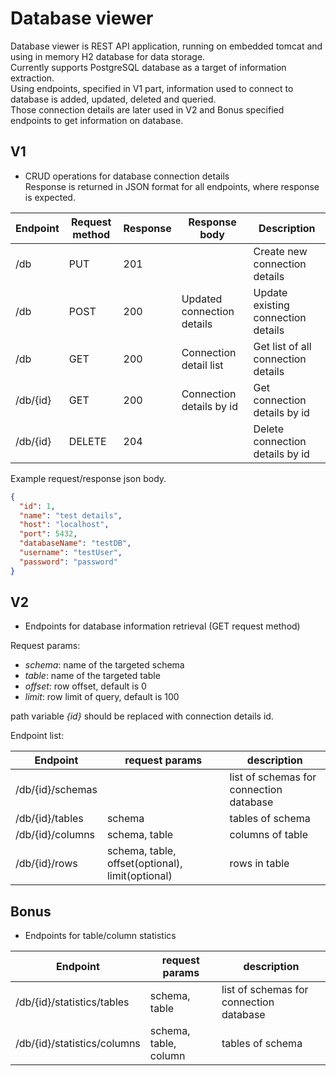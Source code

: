# Database viewer

Database viewer is REST API application, running on embedded tomcat and using in memory H2 database for data storage.    
Currently supports PostgreSQL database as a target of information extraction.    
Using endpoints, specified in V1 part, information used to connect to database is added, updated, deleted and queried.    
Those connection details are later used in V2 and Bonus specified endpoints to get information on database.

## V1
- CRUD operations for database connection details   
Response is returned in JSON format for all endpoints, where response is expected.    

| Endpoint | Request method | Response | Response body              | Description
| ---      | ---            | ---      | ---                        | ---
| /db      | PUT            | 201      |                            | Create new connection details
| /db      | POST           | 200      | Updated connection details | Update existing connection details
| /db      | GET            | 200      | Connection detail list     | Get list of all connection details
| /db/{id} | GET            | 200      | Connection details by id   | Get connection details by id
| /db/{id} | DELETE         | 204      |                            | Delete connection details by id

Example request/response json body.    

```json
{
  "id": 1,
  "name": "test details",
  "host": "localhost",
  "port": 5432,
  "databaseName": "testDB",
  "username": "testUser",
  "password": "password"
}
```

## V2
- Endpoints for database information retrieval (GET request method)    

Request params:
- *schema*: name of the targeted schema
- *table*:  name of the targeted table
- *offset*: row offset, default is 0
- *limit*:  row limit of query, default is 100

path variable *{id}* should be replaced with connection details id.
    
Endpoint list:    

| Endpoint         | request params| description                      | 
| ---              | ---                                              | ---                                     
| /db/{id}/schemas |                                                  | list of schemas for connection database
| /db/{id}/tables  | schema                                           | tables of schema
| /db/{id}/columns | schema, table                                    | columns of table
| /db/{id}/rows    | schema, table, offset(optional), limit(optional) | rows in table

## Bonus    

- Endpoints for table/column statistics    

| Endpoint                    | request params        | description
| ---                         | ---                   | ---
| /db/{id}/statistics/tables  | schema, table         | list of schemas for connection database
| /db/{id}/statistics/columns | schema, table, column | tables of schema
